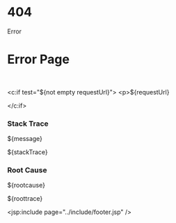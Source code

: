# 404
Error


<h1>Error Page</h1>
<br>

<c:if test="${not empty requestUrl}">
    <p>${requestUrl}</p>
</c:if>
<h3>Stack Trace</h3>
<c:if test="${not empty message}">
    <p>${message}</p>
</c:if>
<c:if test="${not empty stackTrace}">
    <p>${stackTrace}</p>
</c:if>
<h3>Root Cause</h3>
<c:if test="${not empty rootcause}">
    <p>${rootcause}</p>
</c:if>
<c:if test="${not empty rootTrace}">
    <p>${roottrace}</p>
</c:if>


<jsp:include page="../include/footer.jsp" />
